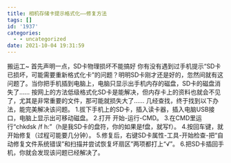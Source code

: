 ```yaml
---
title: 相机存储卡提示格式化——修复方法
tags: []
id: '1937'
categories:
  - - uncategorized
date: 2021-10-04 19:31:59
---
```


搬运工~ 首先声明一点，SD卡物理损坏不能搞好 你有没有遇到过手机提示“SD卡已损坏，可能需要重新格式化卡”的问题？明明SD卡刚才还是好的，忽然间就有这问题了。当你把手机插到电脑上，电脑只显示出手机内存的磁盘，SD卡的磁盘消失了…… 按网上的方法低级格式化SD卡是能解决，但内存卡上的资料也就会不见了，尤其是非常重要的文件，那可能就损失大了…… 几经查找，终于找到以下办法，能完美解决该问题。 1.拔下手机上的SD卡，插入读卡器，插入电脑USB接口，电脑上显示出可移动磁盘。 2.打开 开始-运行-CMD。 3.在CMD里运行“chkdsk /f h:”（h是我SD卡的盘符，你的如果是f盘，就写f）。 4.按回车键，就开始修复（过程可能要几分钟）。 5.修复后，右键SD卡属性-工具-开始检查-把“自动修复文件系统错误”和扫描并尝试恢复坏扇区”两项都打上“√”。 6.把SD卡插回手机，你就会发现该问题已经解决了。